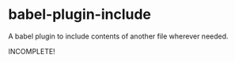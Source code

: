 # babel-plugin-include
A babel plugin to include contents of another file wherever needed.

INCOMPLETE!
